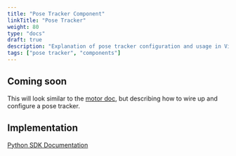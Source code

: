 ```yaml
---
title: "Pose Tracker Component"
linkTitle: "Pose Tracker"
weight: 80
type: "docs"
draft: true
description: "Explanation of pose tracker configuration and usage in Viam."
tags: ["pose tracker", "components"]
---
```


## Coming soon

This will look similar to the [motor doc](../motor/), but describing how to wire up and configure a pose tracker.

## Implementation

[Python SDK Documentation](https://python.viam.dev/autoapi/viam/components/pose_tracker/index.html)
